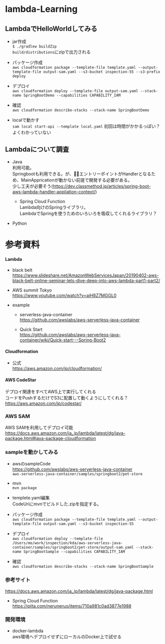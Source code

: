 # lambda-Learning

## LambdaでHelloWorldしてみる  

* jar作成  
  `$ ./gradlew buildZip`  
  `build/distributions`にzipで出力される

* パッケージ作成  
  `aws cloudformation package --template-file template.yaml --output-template-file output-sam.yaml --s3-bucket inspection-55 --s3-prefix deploy`

* デプロイ  
  `aws cloudformation deploy --template-file output-sam.yaml --stack-name SpringBootDemo --capabilities CAPABILITY_IAM`

* 確認  
  `aws cloudformation describe-stacks --stack-name SpringBootDemo`


* localで動かす  
  `sam local start-api --template local.yaml`
  初回は時間がかかるっぽい？  
  よくわかっていない  



## Lambdaについて調査

* Java  
  利用可能。  
  Springbootも利用できる。が、エントリーポイントがHandlerとなるため、MainAppricationが動かない前提で開発する必要がある。  
  少し工夫が必要そう(https://dev.classmethod.jp/articles/spring-boot-aws-lambda-handler-appliation-context/)  
  * Spring Cloud Function  
    Lambda向けのSpringライブラリ。  
    LambdaでSpringを使うためのいろいろを吸収してくれるライブラリ？  
    
* Python




# 参考資料

#### Lambda

* black belt  
  https://www.slideshare.net/AmazonWebServicesJapan/20190402-aws-black-belt-online-seminar-lets-dive-deep-into-aws-lambda-part1-part2/


* AWS summit Tokyo  
  https://www.youtube.com/watch?v=aiH8Z7MGGL0


* example   
  * serverless-java-container  
    https://github.com/awslabs/aws-serverless-java-container

  * Quick Start  
    https://github.com/awslabs/aws-serverless-java-container/wiki/Quick-start---Spring-Boot2


#### Cloudformation  
  * 公式  
    https://aws.amazon.com/jp/cloudformation/


#### AWS CodeStar  
  デプロイ関連をすべてAWS上で実行してくれる  
  コードをPushするだけでS3に配置して動くようにしてくれる？  
  https://aws.amazon.com/jp/codestar/


### AWS SAM
  AWS SAMを利用してデプロイ可能  
  https://docs.aws.amazon.com/ja_jp/lambda/latest/dg/java-package.html#java-package-cloudformation


### sampleを動かしてみる

* awsのsampleCode  
  https://github.com/awslabs/aws-serverless-java-container  
  `aws-serverless-java-container/samples/springboot2/pet-store`

* mvn  
  `mvn package`

* templete.yaml編集  
  CodeUriにmvnでビルドした.zipを指定する。

* パッケージ作成  
  `aws cloudformation package --template-file template.yaml --output-template-file output-sam.yaml --s3-bucket inspection-55`

* デプロイ  
  `aws cloudformation deploy --template-file /Users/mo/work/inspection/kda/aws-serverless-java-container/samples/springboot2/pet-store/output-sam.yaml --stack-name SpringBootSample --capabilities CAPABILITY_IAM`

* 確認  
  `aws cloudformation describe-stacks --stack-name SpringBootSample`


### 参考サイト
  https://docs.aws.amazon.com/ja_jp/lambda/latest/dg/java-package.html

  * Spring Cloud Function  
    https://qiita.com/neruneruo/items/710a981c0ad3877e1988


### 開発環境
* docker-lambda  
  aws環境へデプロイせずにローカルのDocker上で試せる  

